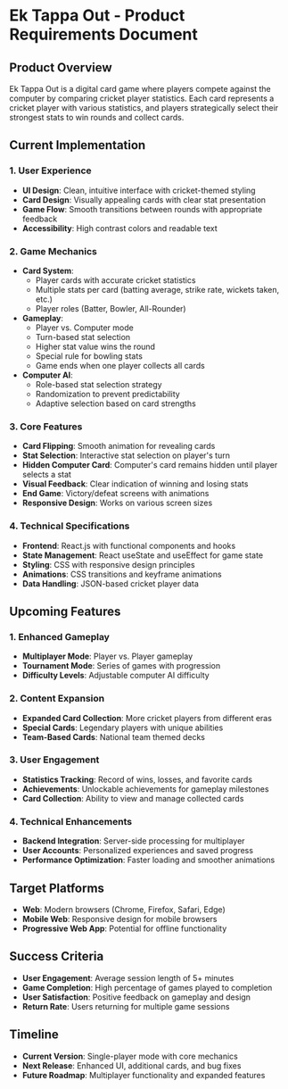 # Ek Tappa Out - Product Requirements Document

## Product Overview
Ek Tappa Out is a digital card game where players compete against the computer by comparing cricket player statistics. Each card represents a cricket player with various statistics, and players strategically select their strongest stats to win rounds and collect cards.

## Current Implementation

### 1. User Experience
- **UI Design**: Clean, intuitive interface with cricket-themed styling
- **Card Design**: Visually appealing cards with clear stat presentation
- **Game Flow**: Smooth transitions between rounds with appropriate feedback
- **Accessibility**: High contrast colors and readable text

### 2. Game Mechanics
- **Card System**:
  - Player cards with accurate cricket statistics
  - Multiple stats per card (batting average, strike rate, wickets taken, etc.)
  - Player roles (Batter, Bowler, All-Rounder)
- **Gameplay**:
  - Player vs. Computer mode
  - Turn-based stat selection
  - Higher stat value wins the round
  - Special rule for bowling stats
  - Game ends when one player collects all cards
- **Computer AI**:
  - Role-based stat selection strategy
  - Randomization to prevent predictability
  - Adaptive selection based on card strengths

### 3. Core Features
- **Card Flipping**: Smooth animation for revealing cards
- **Stat Selection**: Interactive stat selection on player's turn
- **Hidden Computer Card**: Computer's card remains hidden until player selects a stat
- **Visual Feedback**: Clear indication of winning and losing stats
- **End Game**: Victory/defeat screens with animations
- **Responsive Design**: Works on various screen sizes

### 4. Technical Specifications
- **Frontend**: React.js with functional components and hooks
- **State Management**: React useState and useEffect for game state
- **Styling**: CSS with responsive design principles
- **Animations**: CSS transitions and keyframe animations
- **Data Handling**: JSON-based cricket player data

## Upcoming Features

### 1. Enhanced Gameplay
- **Multiplayer Mode**: Player vs. Player gameplay
- **Tournament Mode**: Series of games with progression
- **Difficulty Levels**: Adjustable computer AI difficulty

### 2. Content Expansion
- **Expanded Card Collection**: More cricket players from different eras
- **Special Cards**: Legendary players with unique abilities
- **Team-Based Cards**: National team themed decks

### 3. User Engagement
- **Statistics Tracking**: Record of wins, losses, and favorite cards
- **Achievements**: Unlockable achievements for gameplay milestones
- **Card Collection**: Ability to view and manage collected cards

### 4. Technical Enhancements
- **Backend Integration**: Server-side processing for multiplayer
- **User Accounts**: Personalized experiences and saved progress
- **Performance Optimization**: Faster loading and smoother animations

## Target Platforms
- **Web**: Modern browsers (Chrome, Firefox, Safari, Edge)
- **Mobile Web**: Responsive design for mobile browsers
- **Progressive Web App**: Potential for offline functionality

## Success Criteria
- **User Engagement**: Average session length of 5+ minutes
- **Game Completion**: High percentage of games played to completion
- **User Satisfaction**: Positive feedback on gameplay and design
- **Return Rate**: Users returning for multiple game sessions

## Timeline
- **Current Version**: Single-player mode with core mechanics
- **Next Release**: Enhanced UI, additional cards, and bug fixes
- **Future Roadmap**: Multiplayer functionality and expanded features 